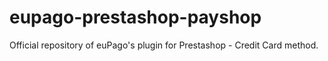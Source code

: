 # eupago-prestashop-payshop
Official repository of euPago's plugin for Prestashop - Credit Card method.